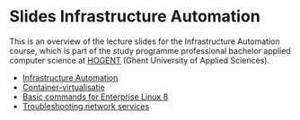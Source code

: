 # Slides Infrastructure Automation

This is an overview of the lecture slides for the Infrastructure Automation course, which is part of the study programme professional bachelor applied computer science at [HOGENT](https://www.hogent.be/) (Ghent University of Applied Sciences).

- [Infrastructure Automation](00-infra-intro.html)
- [Container-virtualisatie](02-containers.html)
- [Basic commands for Enterprise Linux 8](03-basic-commands-el8.html)
- [Troubleshooting network services](04-troubleshooting.html)
